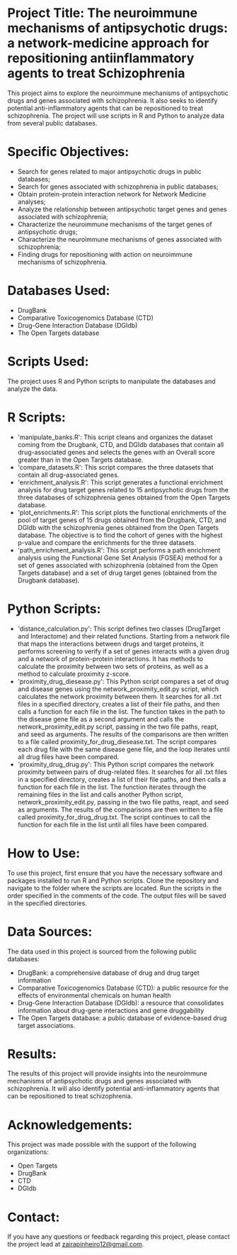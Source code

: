 # Project Title: The neuroimmune mechanisms of antipsychotic drugs: a network-medicine approach for repositioning antiinflammatory agents to treat Schizophrenia
This project aims to explore the neuroimmune mechanisms of antipsychotic drugs and genes associated with schizophrenia. It also seeks to identify potential anti-inflammatory agents that can be repositioned to treat schizophrenia. The project will use scripts in R and Python to analyze data from several public databases.

# Specific Objectives:
- Search for genes related to major antipsychotic drugs in public databases;
- Search for genes associated with schizophrenia in public databases;
- Obtain protein-protein interaction network for Network Medicine analyses;
- Analyze the relationship between antipsychotic target genes and genes associated with schizophrenia;
- Characterize the neuroimmune mechanisms of the target genes of antipsychotic drugs;
- Characterize the neuroimmune mechanisms of genes associated with schizophrenia;
- Finding drugs for repositioning with action on neuroimmune mechanisms of schizophrenia.

# Databases Used:
- DrugBank
- Comparative Toxicogenomics Database (CTD)
- Drug-Gene Interaction Database (DGIdb)
- The Open Targets database

# Scripts Used:
The project uses R and Python scripts to manipulate the databases and analyze the data.

# R Scripts:
- 'manipulate_banks.R': This script cleans and organizes the dataset coming from the Drugbank, CTD, and DGIdb databases that contain all drug-associated genes and selects the genes with an Overall score greater than in the Open Targets database.
- 'compare_datasets.R': This script compares the three datasets that contain all drug-associated genes.
- 'enrichment_analysis.R': This script generates a functional enrichment analysis for drug target genes related to 15 antipsychotic drugs from the three databases of schizophrenia genes obtained from the Open Targets database.
- 'plot_enrichments.R': This script plots the functional enrichments of the pool of target genes of 15 drugs obtained from the Drugbank, CTD, and DGIdb with the schizophrenia genes obtained from the Open Targets database. The objective is to find the cohort of genes with the highest p-value and compare the enrichments for the three datasets.
- 'path_enrichment_analysis.R': This script performs a path enrichment analysis using the Functional Gene Set Analysis (FGSEA) method for a set of genes associated with schizophrenia (obtained from the Open Targets database) and a set of drug target genes (obtained from the Drugbank database).

# Python Scripts:
- 'distance_calculation.py': This script defines two classes (DrugTarget and Interactome) and their related functions. Starting from a network file that maps the interactions between drugs and target proteins, it performs screening to verify if a set of genes interacts with a given drug and a network of protein-protein interactions. It has methods to calculate the proximity between two sets of proteins, as well as a method to calculate proximity z-score.
- 'proximity_drug_diesease.py': This Python script compares a set of drug and disease genes using the network_proximity_edit.py script, which calculates the network proximity between them. It searches for all .txt files in a specified directory, creates a list of their file paths, and then calls a function for each file in the list. The function takes in the path to the disease gene file as a second argument and calls the network_proximity_edit.py script, passing in the two file paths, reapt, and seed as arguments. The results of the comparisons are then written to a file called proximity_for_drug_diesease.txt. The script compares each drug file with the same disease gene file, and the loop iterates until all drug files have been compared.
- 'proximity_drug_drug.py': This Python script compares the network proximity between pairs of drug-related files. It searches for all .txt files in a specified directory, creates a list of their file paths, and then calls a function for each file in the list. The function iterates through the remaining files in the list and calls another Python script, network_proximity_edit.py, passing in the two file paths, reapt, and seed as arguments. The results of the comparisons are then written to a file called proximity_for_drug_drug.txt. The script continues to call the function for each file in the list until all files have been compared.

# How to Use:
To use this project, first ensure that you have the necessary software and packages installed to run R and Python scripts. Clone the repository and navigate to the folder where the scripts are located. Run the scripts in the order specified in the comments of the code. The output files will be saved in the specified directories.

# Data Sources:
The data used in this project is sourced from the following public databases:
- DrugBank: a comprehensive database of drug and drug target information
- Comparative Toxicogenomics Database (CTD): a public resource for the effects of environmental chemicals on human health
- Drug-Gene Interaction Database (DGIdb): a resource that consolidates information about drug-gene interactions and gene druggability
- The Open Targets database: a public database of evidence-based drug target associations.

# Results:
The results of this project will provide insights into the neuroimmune mechanisms of antipsychotic drugs and genes associated with schizophrenia. It will also identify potential anti-inflammatory agents that can be repositioned to treat schizophrenia.

# Acknowledgements:
This project was made possible with the support of the following organizations:
- Open Targets
- DrugBank
- CTD
- DGIdb

# Contact:
If you have any questions or feedback regarding this project, please contact the project lead at zairapinheiro12@gmail.com.
